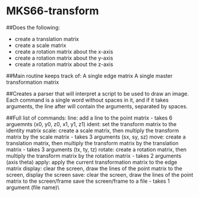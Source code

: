 # MKS66-transform
##Does the following:
- create a translation matrix
- create a scale matrix
- create a rotation matrix about the x-axis
- create a rotation matrix about the y-axis
- create a rotation matrix about the z-axis

##Main routine keeps track of:
A single edge matrix
A single master transformation matrix

##Creates a parser that will interpret a script to be used to draw an image.
Each command is a single word without spaces in it, and if it takes arguments, the line after will contain the arguments, separated by spaces.

##Full list of commands:
line: add a line to the point matrix -  takes 6 arguemnts (x0, y0, z0, x1, y1, z1)
ident: set the transform matrix to the identity matrix
scale: create a scale matrix, then multiply the transform matrix by the scale matrix -  takes 3 arguments (sx, sy, sz)
move: create a translation matrix, then multiply the transform matrix by the translation matrix - takes 3 arguments (tx, ty, tz)
rotate: create a rotation matrix, then multiply the transform matrix by the rotation matrix - takes 2 arguments (axis theta)
apply: apply the current transformation matrix to the edge matrix
display: clear the screen, draw the lines of the point matrix to the screen, display the screen
save: clear the screen, draw the lines of the point matrix to the screen/frame save the screen/frame to a file - takes 1 argument (file name)\
